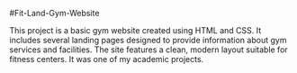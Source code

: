 #Fit-Land-Gym-Website




This project is a basic gym website created using HTML and CSS. It includes several landing pages designed to provide information about gym services and facilities. The site features a clean, modern layout suitable for fitness centers. 
It was one of my academic projects.
